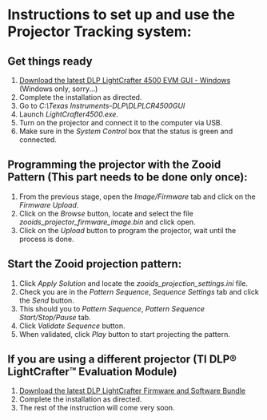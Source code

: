 # Instructions to set up and use the Projector Tracking system:

## Get things ready
1. [Download the latest DLP LightCrafter 4500 EVM GUI - Windows](http://www.ti.com/tool/dlplcr4500evm) (Windows only, sorry...)
1. Complete the installation as directed.
1. Go to *C:\Texas Instruments-DLP\DLPLCR4500GUI*
1. Launch *LightCrafter4500.exe*.
1. Turn on the projector and connect it to the computer via USB.
1. Make sure in the *System Control* box that the status is green and connected.

## Programming the projector with the Zooid Pattern (This part needs to be done only once):
1. From the previous stage, open the *Image/Firmware* tab and click on the *Firmware Upload*. 
1. Click on the *Browse* button, locate and select the file *zooids_projector_firmware_image.bin* and click open.
1. Click on the *Upload* button to program the projector, wait until the process is done.

## Start the Zooid projection pattern:
1. Click *Apply Solution* and locate the *zooids_projection_settings.ini* file.
1. Check you are in the *Pattern Sequence*, *Sequence Settings* tab and click the *Send* button.
1. This should you to *Pattern Sequence*, *Pattern Sequence Start/Stop/Pause* tab.
1. Click *Validate Sequence* button.
1. When validated, click *Play* button to start projecting the pattern.

## If you are using a different projector (TI DLP® LightCrafter™ Evaluation Module) 
1. [Download the latest DLP LightCrafter Firmware and Software Bundle](http://www.ti.com/tool/DLPLIGHTCRAFTER)
1. Complete the installation as directed.
1. The rest of the instruction will come very soon.
